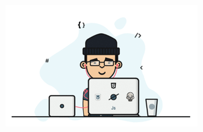 <div style="text-align:center">
   <img src="https://github.com/Git-Sarang/Git-Sarang/blob/main/Templates/Developer.gif" />
   
</div>
   

<!--
**Git-Sarang/Git-Sarang** is a ✨ _special_ ✨ repository because its `README.md` (this file) appears on your GitHub profile.

Here are some ideas to get you started:

- 🔭 I’m currently working on ...
- 🌱 I’m currently learning ...
- 👯 I’m looking to collaborate on ...
- 🤔 I’m looking for help with ...
- 💬 Ask me about ...
- 📫 How to reach me: ...
- 😄 Pronouns: ...
- ⚡ Fun fact: ...
-->
